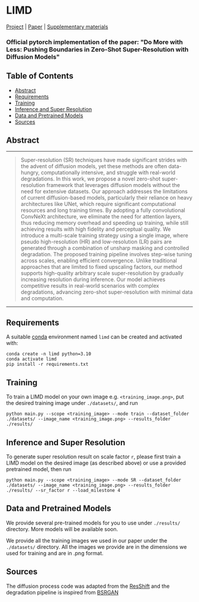 # LIMD

[Project](https://justananonymousaccount.github.io/Do-More-with-Less/) | [Paper](https://drive.google.com/file/d/1NVQ1FTtc44RwXbXcjjsHOYC3LG2LvtlF/view) | [Supplementary materials](https://matankleiner.github.io/sinddm/resources/sinddm_supp.pdf)
### Official pytorch implementation of the paper: "Do More with Less: Pushing Boundaries in Zero-Shot Super-Resolution with Diffusion Models"

## Table of Contents

* [Abstract](#Abstract)
* [Requirements](#Requirements)
* [Training](#Training)
* [Inference and Super Resolution](#Inference-and-Super-Resolution)
* [Data and Pretrained Models](#Data-and-Pretrained-Models)
* [Sources](#Sources)

## Abstract
---
>Super-resolution (SR) techniques have made significant strides with the advent of diffusion models, yet these methods are often data-hungry, computationally intensive, and struggle with real-world degradations. In this work, we propose a novel zero-shot super-resolution framework that leverages diffusion models without the need for extensive datasets. Our approach addresses the limitations of current diffusion-based models, particularly their reliance on heavy architectures like UNet, which require significant computational resources and long training times. By adopting a fully convolutional ConvNeXt architecture, we eliminate the need for attention layers, thus reducing memory overhead and speeding up training, while still achieving results with high fidelity and perceptual quality. We introduce a multi-scale training strategy using a single image, where pseudo high-resolution (HR) and low-resolution (LR) pairs are generated through a combination of unsharp masking and controlled degradation. The proposed training pipeline involves step-wise tuning across scales, enabling efficient convergence. Unlike traditional approaches that are limited to fixed upscaling factors, our method supports high-quality arbitrary scale super-resolution by gradually increasing resolution during inference. Our model achieves competitive results in real-world scenarios with complex degradations, advancing zero-shot super-resolution with minimal data and computation.
---

## Requirements
A suitable [conda](https://conda.io/) environment named `limd` can be created and activated with:
```
conda create -n limd python=3.10
conda activate limd
pip install -r requirements.txt
```

## Training
To train a LIMD model on your own image e.g. `<training_image.png>`, put the desired training image under `./datasets/`, and run

```
python main.py --scope <training_image> --mode train --dataset_folder ./datasets/ --image_name <training_image.png> --results_folder ./results/ 
```

## Inference and Super Resolution 
To generate super resolution result on scale factor `r`, please first train a LIMD model on the desired image (as described above) or use a provided pretrained model, then run

```
python main.py --scope <training_image> --mode SR --dataset_folder ./datasets/ --image_name <training_image.png> --results_folder ./results/ --sr_factor r --load_milestone 4
```

## Data and Pretrained Models
We provide several pre-trained models for you to use under `./results/` directory. More models will be available soon.
 
We provide all the training images we used in our paper under the `./datasets/` directory. All the images we provide are in the dimensions we used for training and are in .png format. 

## Sources 
The diffusion process code was adapted from the [ResShift](https://github.com/zsyOAOA/ResShift/tree/journal) and the degradation pipeline is inspired from [BSRGAN](https://github.com/cszn/BSRGAN)





